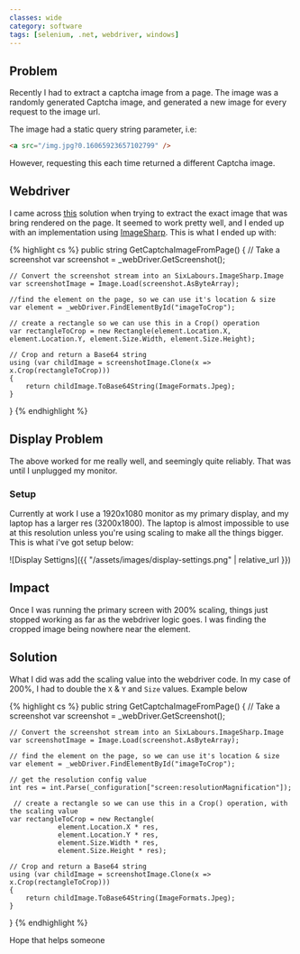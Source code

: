 ```yaml
---
classes: wide
category: software
tags: [selenium, .net, webdriver, windows]
---
```


## Problem 

Recently I had to extract a captcha image from a page. The image was a randomly generated Captcha image, and generated a new image for every request to the image url. 

The image had a static query string parameter, i.e:
```html
<a src="/img.jpg?0.16065923657102799" />
```
However, requesting this each time returned a different Captcha  image. 

## Webdriver 

I came across [this](https://stackoverflow.com/questions/13832322) solution when trying to extract the exact image that was bring rendered on the page. It seemed to work pretty well, and I ended up with an implementation using [ImageSharp](https://github.com/SixLabors/ImageSharp). This is what I ended up with:

{% highlight cs %}
public string GetCaptchaImageFromPage()
{
    // Take a screenshot
    var screenshot = _webDriver.GetScreenshot();

    // Convert the screenshot stream into an SixLabours.ImageSharp.Image
    var screenshotImage = Image.Load(screenshot.AsByteArray);

    //find the element on the page, so we can use it's location & size
    var element = _webDriver.FindElementById("imageToCrop");

    // create a rectangle so we can use this in a Crop() operation
    var rectangleToCrop = new Rectangle(element.Location.X, element.Location.Y, element.Size.Width, element.Size.Height);

    // Crop and return a Base64 string
    using (var childImage = screenshotImage.Clone(x => x.Crop(rectangleToCrop)))
    {
        return childImage.ToBase64String(ImageFormats.Jpeg);
    }
}
{% endhighlight %}

## Display Problem  

The above worked for me really well, and seemingly quite reliably. That was until I unplugged my monitor.

### Setup
Currently at work I use a 1920x1080 monitor as my primary display, and my laptop has a larger res (3200x1800). The laptop is almost impossible to use at this resolution unless you're using scaling to make all the things bigger. This is what i've got setup below:

![Display Settigns]({{ "/assets/images/display-settings.png" | relative_url }})

## Impact

Once I was running the primary screen with 200% scaling, things just stopped working as far as the webdriver logic goes. I was finding the cropped image being nowhere near the element. 

## Solution

What I did was add the scaling value into the webdriver code. In my case of 200%, I had to double the `X` & `Y` and `Size` values. Example below

{% highlight cs %}
public string GetCaptchaImageFromPage()
{
    // Take a screenshot
    var screenshot = _webDriver.GetScreenshot();

    // Convert the screenshot stream into an SixLabours.ImageSharp.Image
    var screenshotImage = Image.Load(screenshot.AsByteArray);

    // find the element on the page, so we can use it's location & size
    var element = _webDriver.FindElementById("imageToCrop");

    // get the resolution config value
    int res = int.Parse(_configuration["screen:resolutionMagnification"]);

     // create a rectangle so we can use this in a Crop() operation, with the scaling value
    var rectangleToCrop = new Rectangle(
                element.Location.X * res, 
                element.Location.Y * res, 
                element.Size.Width * res, 
                element.Size.Height * res);

    // Crop and return a Base64 string
    using (var childImage = screenshotImage.Clone(x => x.Crop(rectangleToCrop)))
    {
        return childImage.ToBase64String(ImageFormats.Jpeg);
    }
}
{% endhighlight %}

Hope that helps someone